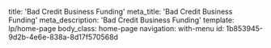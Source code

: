 title: 'Bad Credit Business Funding'
meta_title: 'Bad Credit Business Funding'
meta_description: 'Bad Credit Business Funding'
template: lp/home-page
body_class: home-page
navigation: with-menu
id: 1b853945-9d2b-4e6e-838a-8d17f570568d
